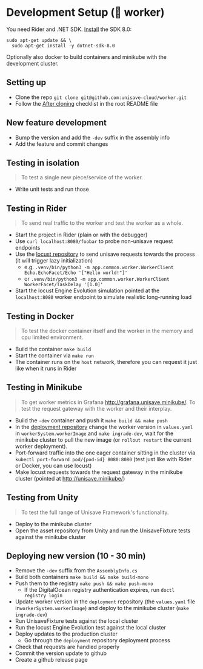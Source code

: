 # Development Setup (🤖 worker)

You need Rider and .NET SDK. [Install](https://learn.microsoft.com/en-us/dotnet/core/install/linux-ubuntu-install?tabs=dotnet8&pivots=os-linux-ubuntu-2204#install-the-sdk) the SDK 8.0:

```
sudo apt-get update && \
  sudo apt-get install -y dotnet-sdk-8.0
```

Optionally also docker to build containers and minikube with the development cluster.


## Setting up

- Clone the repo `git clone git@github.com:unisave-cloud/worker.git`
- Follow the [After cloning](../README.md#after-cloning) checklist in the root README file


## New feature development

- Bump the version and add the `-dev` suffix in the assembly info
- Add the feature and commit changes


## Testing in isolation

> To test a single new piece/service of the worker.

- Write unit tests and run those


## Testing in Rider

> To send real traffic to the worker and test the worker as a whole.

- Start the project in Rider (plain or with the debugger)
- Use `curl localhost:8080/foobar` to probe non-unisave request endpoints
- Use the [locust repository](https://github.com/unisave-cloud/locust) to send unisave requests towards the process (it will trigger lazy initialization)
  - e.g. `.venv/bin/python3 -m app.common.worker.WorkerClient Echo.EchoFacet/Echo '["Hello world!"]'`
  - or `.venv/bin/python3 -m app.common.worker.WorkerClient WorkerFacet/TaskDelay '[1.0]'`
- Start the locust Engine Evolution simulation pointed at the `localhost:8080` worker endpoint to simulate realistic long-running load


## Testing in Docker

> To test the docker container itself and the worker in the memory and cpu limited environment.

- Build the container `make build`
- Start the container via `make run`
- The container runs on the `host` network, therefore you can request it just like when it runs in Rider


## Testing in Minikube

> To get worker metrics in Grafana http://grafana.unisave.minikube/.
> To test the request gateway with the worker and their interplay.

- Build the `-dev` container and push it `make build && make push`
- In the [deployment repository](https://github.com/unisave-cloud/deployment) change the worker version in `values.yaml` in `workerSystem.workerImage` and `make ingrade-dev`, wait for the minikube cluster to pull the new image (or `rollout restart` the current worker deployment).
- Port-forward traffic into the one eager container sitting in the cluster via `kubectl port-forward pod/{pod-id} 8080:8080` (test just like with Rider or Docker, you can use locust)
- Make locust requests towards the request gateway in the minikube cluster (pointed at http://unisave.minikube/)


## Testing from Unity

> To test the full range of Unisave Framework's functionality.

- Deploy to the minikube cluster
- Open the asset repository from Unity and run the UnisaveFixture tests against the minikube cluster


## Deploying new version (10 - 30 min)

- Remove the `-dev` suffix from the `AssemblyInfo.cs`
- Build both containers `make build && make build-mono`
- Push them to the registry `make push && make push-mono`
  - If the DigitalOcean registry authentication expires, run `doctl registry login`
- Update worker version in the `deployment` repository (the `values.yaml` file in`workerSystem.workerImage`) and deploy to the minikube cluster (`make ingrade-dev`)
- Run UnisaveFixture tests against the local cluster
- Run the locust Engine Evolution test against the local cluster
- Deploy updates to the production cluster
  - Go through the `deployment` repository deployment process
- Check that requests are handled properly
- Commit the version update to github
- Create a github release page
